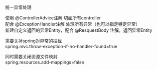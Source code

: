 统一异常处理

使用 @ControllerAdvice注解 切面所有controller  
配合 @ExceptionHandler注解 处理所有异常（也可以指定特定异常）  
新建自定义返回的异常Entity，配合 @ResquestBody 注解，返回异常Entity

需要关掉spring对异常的拦截  
spring.mvc.throw-exception-if-no-handler-found=true

同时需要关闭资源文件映射  
spring.resources.add-mappings=false